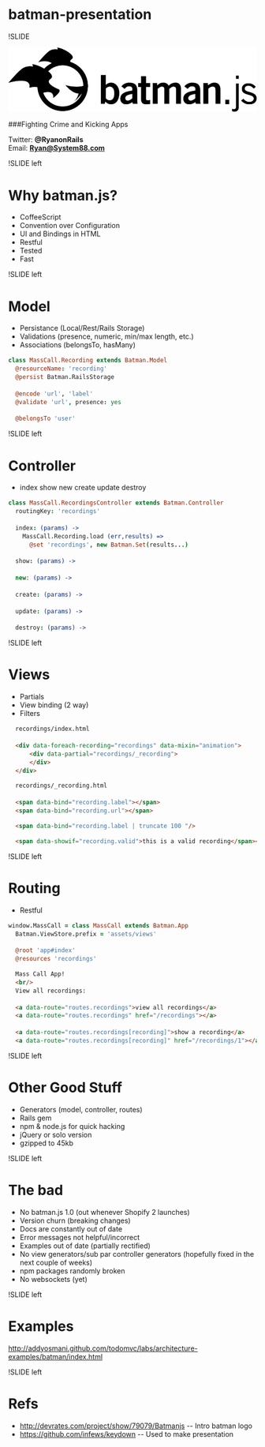 # batman-presentation

!SLIDE

![](images/batman_logo.png)

###Fighting Crime and Kicking Apps  

Twitter: **@RyanonRails**  
Email: **Ryan@System88.com**

!SLIDE left

# Why batman.js?  

* CoffeeScript
* Convention over Configuration
* UI and Bindings in HTML  
* Restful 
* Tested
* Fast

!SLIDE left

# Model

* Persistance (Local/Rest/Rails Storage)
* Validations (presence, numeric, min/max length, etc.)
* Associations (belongsTo, hasMany)

``` coffeescript
class MassCall.Recording extends Batman.Model
  @resourceName: 'recording'
  @persist Batman.RailsStorage
  
  @encode 'url', 'label'
  @validate 'url', presence: yes
  
  @belongsTo 'user'
```

!SLIDE left

# Controller

* index show new create update destroy

``` coffeescript
class MassCall.RecordingsController extends Batman.Controller
  routingKey: 'recordings'

  index: (params) ->
    MassCall.Recording.load (err,results) =>
      @set 'recordings', new Batman.Set(results...)
      
  show: (params) ->
 
  new: (params) ->
  
  create: (params) ->
  
  update: (params) ->

  destroy: (params) ->
```

!SLIDE left

# Views

* Partials
* View binding (2 way)
* Filters

``` html
  recordings/index.html  
  
  <div data-foreach-recording="recordings" data-mixin="animation">
      <div data-partial="recordings/_recording">
      </div>
  </div>
```

``` html
  recordings/_recording.html
  
  <span data-bind="recording.label"></span>
  <span data-bind="recording.url"></span>
```

``` html
  <span data-bind="recording.label | truncate 100 "/>
```

``` html
  <span data-showif="recording.valid">this is a valid recording</span></p>
```


!SLIDE left

# Routing  

* Restful  

``` coffeescript
window.MassCall = class MassCall extends Batman.App
  Batman.ViewStore.prefix = 'assets/views'

  @root 'app#index'
  @resources 'recordings'
```

``` html
  Mass Call App!
  <br/>
  View all recordings:
  
  <a data-route="routes.recordings">view all recordings</a>
  <a data-route="routes.recordings" href="/recordings"></a>
  
  <a data-route="routes.recordings[recording]">show a recording</a>
  <a data-route="routes.recordings[recording]" href="/recordings/1"></a>
```

!SLIDE left

# Other Good Stuff  

* Generators (model, controller, routes)
* Rails gem 
* npm & node.js for quick hacking
* jQuery or solo version
* gzipped to 45kb

!SLIDE left

# The bad

* No batman.js 1.0 (out whenever Shopify 2 launches)
* Version churn (breaking changes)
* Docs are constantly out of date
* Error messages not helpful/incorrect
* Examples out of date (partially rectified)
* No view generators/sub par controller generators (hopefully fixed in the next couple of weeks)
* npm packages randomly broken
* No websockets (yet)

!SLIDE left

# Examples

http://addyosmani.github.com/todomvc/labs/architecture-examples/batman/index.html


!SLIDE left

# Refs  

* http://devrates.com/project/show/79079/Batmanjs -- Intro batman logo
* https://github.com/infews/keydown -- Used to make presentation
